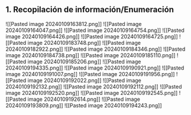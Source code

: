 
## 1. Recopilación de información/Enumeración 

![[Pasted image 20240109163812.png]]
![[Pasted image 20240109164047.png]]
![[Pasted image 20240109164754.png]]
![[Pasted image 20240109164426.png]]
![[Pasted image 20240109164725.png]]
![[Pasted image 20240109183748.png]]
![[Pasted image 20240109182922.png]]
![[Pasted image 20240109184346.png]]
![[Pasted image 20240109184738.png]]
![[Pasted image 20240109185110.png]]
![[Pasted image 20240109185206.png]]
![[Pasted image 20240109194335.png]]
![[Pasted image 20240109190921.png]]
![[Pasted image 20240109191007.png]]
![[Pasted image 20240109191956.png]]
![[Pasted image 20240109192022.png]]
![[Pasted image 20240109192132.png]]
![[Pasted image 20240109192112.png]]
![[Pasted image 20240109192520.png]]
![[Pasted image 20240109192545.png]]
![[Pasted image 20240109192614.png]]
![[Pasted image 20240109193809.png]]
![[Pasted image 20240109194243.png]]


